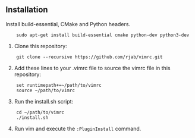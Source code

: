 Installation
------------
Install build-essential, CMake and Python headers.
```  
    sudo apt-get install build-essential cmake python-dev python3-dev
```

1. Clone this repository:
```
    git clone --recursive https://github.com/rjab/vimrc.git
```
2. Add these lines to your .vimrc file to source the vimrc file in this repository:
```
    set runtimepath+=~/path/to/vimrc
    source ~/path/to/vimrc
```
3. Run the install.sh script:
```
    cd ~/path/to/vimrc
    ./install.sh
```
4. Run vim and execute the `:PluginInstall` command.

